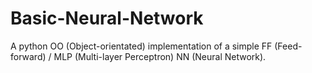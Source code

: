 # Basic-Neural-Network
A python OO (Object-orientated) implementation of a simple FF (Feed-forward) / MLP (Multi-layer Perceptron) NN (Neural Network).
